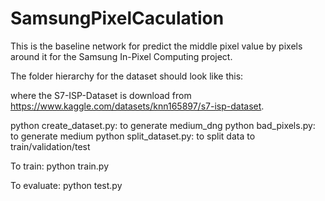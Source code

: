 # SamsungPixelCaculation
 
This is the baseline network for predict the middle pixel value by pixels around it for the Samsung In-Pixel Computing project.

The folder hierarchy for the dataset should look like this:

where the S7-ISP-Dataset is download from https://www.kaggle.com/datasets/knn165897/s7-isp-dataset.

python create_dataset.py: to generate medium_dng
python bad_pixels.py: to generate medium
python split_dataset.py: to split data to train/validation/test

To train:
python train.py

To evaluate:
python test.py
